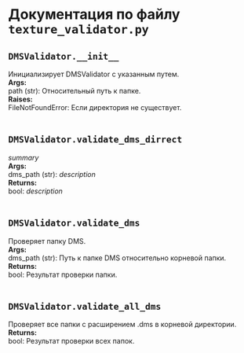 # Документация по файлу `texture_validator.py`


## `DMSValidator.__init__`<br>
Инициализирует DMSValidator с указанным путем.<br>
**Args:**<br>
path (str): Относительный путь к папке.<br>
**Raises:**<br>
FileNotFoundError: Если директория не существует.<br>
<br>

## `DMSValidator.validate_dms_dirrect`<br>
_summary_<br>
**Args:**<br>
dms_path (str): _description_<br>
**Returns:**<br>
bool: _description_<br>
<br>

## `DMSValidator.validate_dms`<br>
Проверяет папку DMS.<br>
**Args:**<br>
dms_path (str): Путь к папке DMS относительно корневой папки.<br>
**Returns:**<br>
bool: Результат проверки папки.<br>
<br>

## `DMSValidator.validate_all_dms`<br>
Проверяет все папки с расширением .dms в корневой директории.<br>
**Returns:**<br>
bool: Результат проверки всех папок.<br>
<br>
